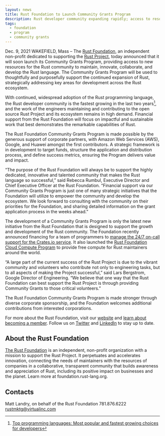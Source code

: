 ```yaml
---
layout: news
title: Rust Foundation to Launch Community Grants Program
description: Rust developer community expanding rapidly; access to resources from Rust Foundation will drive strategic and purposeful Rust growth and sustainability
tags:
  - foundation
  - program
  - community grants
---
```


Dec. 9, 2021 WAKEFIELD, Mass – The [Rust Foundation](https://foundation.rust-lang.org/), an independent non-profit dedicated to supporting the [Rust Project](https://www.rust-lang.org/), today announced that it will soon launch its Community Grants Program, providing access to new resources for the Rust community to maintain, innovate, collaborate, and develop the Rust language. The Community Grants Program will be used to thoughtfully and purposefully support the continued expansion of Rust, strategically addressing key areas for development across the Rust ecosystem. 

With continued, widespread adoption of the Rust programming language, the Rust developer community is the fastest growing in the last two years[^1], and the work of the engineers maintaining and contributing to the open source Rust Project and its ecosystem remains in high demand. Financial support from the Rust Foundation will focus on impactful and sustainable work that best demonstrates the remarkable capabilities of Rust.

The Rust Foundation Community Grants Program is made possible by the generous support of corporate partners, with Amazon Web Services (AWS), Google, and Huawei amongst the first contributors. A strategic framework is in development to target funds, structure the application and distribution process, and define success metrics, ensuring the Program delivers value and impact. 

“The purpose of the Rust Foundation will always be to support the highly dedicated, innovative and talented community that makes the Rust language so successful,” said Rebecca Rumbul, Executive Director and Chief Executive Officer at the Rust Foundation. “Financial support via our Community Grants Program is just one of many strategic initiatives that the Foundation will utilize to empower the community and develop the ecosystem. We look forward to consulting with the community on their priorities for the Foundation, and sharing detailed information on the grant application process in the weeks ahead.”

The development of a Community Grants Program is only the latest new initiative from the Rust Foundation that is designed to support the growth and development of the Rust community. The Foundation recently announced financing for a team of programmers to [manage the 24/7 on-call support for the Crates.io service](https://foundation.rust-lang.org/posts/2021-10-18-crates-io-oncall-ferrous-systems/). It also launched the [Rust Foundation Cloud Compute Program](https://foundation.rust-lang.org/news/2021-11-16-news-announcing-cloud-compute-initiative/) to provide free compute for Rust maintainers around the world.
  
“A large part of the current success of the Rust Project is due to the vibrant community and volunteers who contribute not only to engineering tasks, but to all aspects of making the Project successful,” said Lars Bergstrom, Google Director of Engineering. “We believe that one way that the Rust Foundation can best support the Rust Project is through providing Community Grants to those critical volunteers.”

The Rust Foundation Community Grants Program is made stronger through diverse corporate sponsorship, and the Foundation welcomes additional contributions from interested corporations.

For more about the Rust Foundation, visit our [website](https://foundation.rust-lang.org/) and [learn about becoming a member](https://foundation.rust-lang.org/info/become-a-member/). Follow us on [Twitter](https://twitter.com/rust_foundation) and [LinkedIn](https://www.linkedin.com/company/rust-foundation/) to stay up to date.

## About the Rust Foundation

[The Rust Foundation](https://foundation.rust-lang.org/) is an independent, non-profit organization with a mission to support the Rust Project. It perpetuates and accelerates innovation, connecting the needs of maintainers with the resources of companies in a collaborative, transparent community that builds awareness and appreciation of Rust, including its positive impact on businesses and the planet. Learn more at foundation.rust-lang.org.

## Contacts

Matt Landry, on behalf of the Rust Foundation
781.876.6222
rustmktg@virtualinc.com

[^1]: [Top programming languages: Most popular and fastest growing choices for developers](https://www.zdnet.com/article/top-programming-languages-most-popular-and-fastest-growing-choices-for-developers/)
